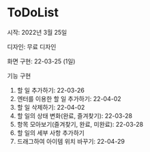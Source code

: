 # ToDoList

시작: 2022년 3월 25일

디자인: 무료 디자인

화면 구현: 22-03-25 (1일)

기능 구현
1. 할 일 추가하기: 22-03-26
2. 엔터를 이용한 할 일 추가하기: 22-04-02
3. 할 일 삭제하기: 22-04-02
4. 할 일의 상태 변화(완료, 즐겨찾기): 22-03-28
5. 항목 모아보기(즐겨찾기, 완료, 미완료): 22-03-28
6. 할 일의 세부 사항 추가하기
7. 드래그하여 아이템 위치 바꾸기: 22-04-29
